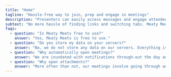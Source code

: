 ```yaml
---
title: "Home"
tagline: "Hassle-free way to join, prep and engage in meetings"
description: "Presenters can easily access messages and engage attendees without switching tabs. Attendees can be prepared and on-time for meetings."
subtext: "No more hassle of finding links and switching tabs. Meaty Meets automatically opens upcoming meetings and provides a quick view of the chat from anywhere."
faqs:
  - question: "Is Meaty Meets free to use?"
    answer: "Yes, Meaty Meets is free to use."
  - question: "Do you store my data on your servers?"
    answer: "No, we do not store any data on our servers. Everything is stored in the browser, so you can enjoy the convenience of our service without sacrificing your privacy."
  - question: "Why automatically open meetings?"
    answer: "We are inundated with notifications through-out the day and upcoming meeting notifications are a majority of them. If we are going to join them anyway, why not automatically open it for us. We always have the option to close the tab if we choose not to join. Moreover, creating a habit amongst your team to join few minutes early to chit-chat non-work related topics can create better bond and act as an ice-breaker."
  - question: "Why open attachments?"
    answer: "More often than not, our meetings involve going through an agenda, presenting slides or taking notes. You can enable opening attachments so that you don’t have to go back to the meeting invite to look through the attachments and open them after the meeting has begun."
---
```

